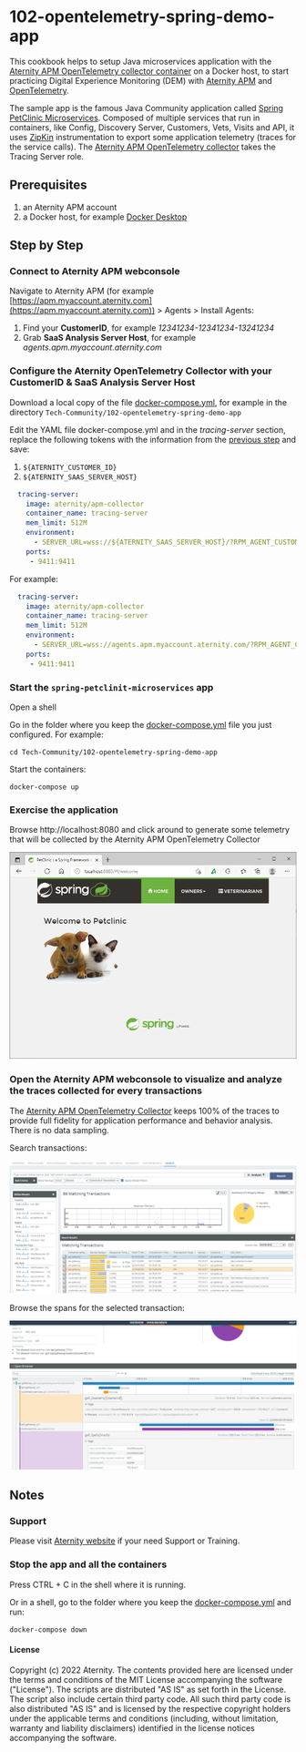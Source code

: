 # 102-opentelemetry-spring-demo-app

This cookbook helps to setup Java microservices application with the [Aternity APM OpenTelemetry collector container](https://hub.docker.com/r/aternity/apm-collector) on a Docker host, to start practicing Digital Experience Monitoring (DEM) with [Aternity APM](https://www.aternity.com/application-performance-monitoring/) and [OpenTelemetry](https://opentelemetry.io/).

The sample app is the famous Java Community application called [Spring PetClinic Microservices](https://github.com/spring-petclinic/spring-petclinic-microservices). Composed of multiple services that run in containers, like Config, Discovery Server, Customers, Vets, Visits and API, it uses [ZipKin](https://zipkin.io/) instrumentation to export some application telemetry (traces for the service calls). The [Aternity APM OpenTelemetry collector](https://hub.docker.com/r/aternity/apm-collector) takes the Tracing Server role.

## Prerequisites

1. an Aternity APM account
2. a Docker host, for example [Docker Desktop](https://www.docker.com/products/docker-desktop)

## Step by Step

### Connect to Aternity APM webconsole

Navigate to Aternity APM (for example [https://apm.myaccount.aternity.com](https://apm.myaccount.aternity.com)) > Agents > Install Agents:

1. Find your **CustomerID**, for example *12341234-12341234-13241234*
2. Grab **SaaS Analysis Server Host**, for example *agents.apm.myaccount.aternity.com*

### Configure the Aternity OpenTelemetry Collector with your CustomerID & SaaS Analysis Server Host

Download a local copy of the file [docker-compose.yml](docker-compose.yml), for example in the directory `Tech-Community/102-opentelemetry-spring-demo-app`

Edit the YAML file docker-compose.yml and in the *tracing-server* section, replace the following tokens with the information from the [previous step](#connect-to-aternity-apm-webconsole) and save:
1. `${ATERNITY_CUSTOMER_ID}`
2. `${ATERNITY_SAAS_SERVER_HOST}`  

```yaml
  tracing-server:
    image: aternity/apm-collector
    container_name: tracing-server
    mem_limit: 512M
    environment:
      - SERVER_URL=wss://${ATERNITY_SAAS_SERVER_HOST}/?RPM_AGENT_CUSTOMER_ID=${ATERNITY_CUSTOMER_ID}
    ports:
     - 9411:9411
```

For example:

```yaml
  tracing-server:
    image: aternity/apm-collector
    container_name: tracing-server
    mem_limit: 512M
    environment:
      - SERVER_URL=wss://agents.apm.myaccount.aternity.com/?RPM_AGENT_CUSTOMER_ID=12341234-12341234-13241234
    ports:
     - 9411:9411
```


### Start the `spring-petclinit-microservices` app

Open a shell

Go in the folder where you keep the [docker-compose.yml](docker-compose.yml) file you just configured. For example:

```shell
cd Tech-Community/102-opentelemetry-spring-demo-app
```

Start the containers:

```shell
docker-compose up
```

### Exercise the application

Browse http://localhost:8080 and click around to generate some telemetry that will be collected by the Aternity APM OpenTelemetry Collector

![spring petclinic](images/spring-petclinic.png)

### Open the Aternity APM webconsole to visualize and analyze the traces collected for every transactions

The [Aternity APM OpenTelemetry Collector](https://hub.docker.com/r/aternity/apm-collector) keeps 100% of the traces to provide full fidelity for application performance and behavior analysis. There is no data sampling.

Search transactions:

![Aternity APM OpenTelemetry every transaction](images/aternity-apm-webconsoles-every-transactions.png)

Browse the spans for the selected transaction:

![Aternity APM OpenTelemetry Span Browser](images/aternity-apm-spring-transaction-details-span-browser.png)

## Notes 

### Support

Please visit [Aternity website](https://www.aternity.com/) if your need Support or Training.

### Stop the app and all the containers

Press CTRL + C in the shell where it is running.

Or in a shell, go to the folder where you keep the [docker-compose.yml](docker-compose.yml) and run:

```shell
docker-compose down
```

#### License

Copyright (c) 2022 Aternity. The contents provided here are licensed under the terms and conditions of the MIT License accompanying the software ("License"). The scripts are distributed "AS IS" as set forth in the License. The script also include certain third party code. All such third party code is also distributed "AS IS" and is licensed by the respective copyright holders under the applicable terms and conditions (including, without limitation, warranty and liability disclaimers) identified in the license notices accompanying the software.
